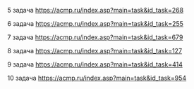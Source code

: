 5 задача
https://acmp.ru/index.asp?main=task&id_task=268


6 задача
https://acmp.ru/index.asp?main=task&id_task=255


7 задача
https://acmp.ru/index.asp?main=task&id_task=679


8 задача
https://acmp.ru/index.asp?main=task&id_task=127


9 задача
https://acmp.ru/index.asp?main=task&id_task=414


10 задача
https://acmp.ru/index.asp?main=task&id_task=954
